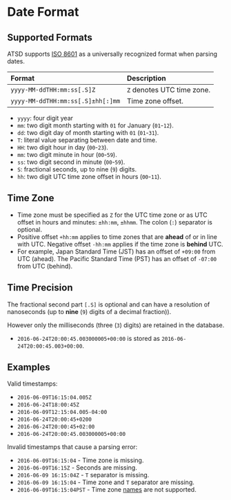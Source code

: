 # Date Format

## Supported Formats

ATSD supports [ISO 8601](https://www.iso.org/iso-8601-date-and-time-format.html) as a universally recognized format when parsing dates.

|**Format**|**Description**|
|:---|:---|
|`yyyy-MM-ddTHH:mm:ss[.S]Z`|`Z` denotes UTC time zone. |
|`yyyy-MM-ddTHH:mm:ss[.S]±hh[:]mm`|Time zone offset.|

* `yyyy`: four digit year
* `mm`: two digit month starting with `01` for January (`01`-`12`).
* `dd`: two digit day of month starting with `01` (`01`-`31`).
* `T`: literal value separating between date and time.
* `HH`: two digit hour in day (`00`-`23`).
* `mm`: two digit minute in hour (`00`-`59`).
* `ss`: two digit second in minute (`00`-`59`).
* `S`: fractional seconds, up to nine (`9`) digits.
* `hh`: two digit UTC time zone offset in hours (`00`-`11`).

## Time Zone

* Time zone must be specified as `Z` for the UTC time zone or as UTC offset in hours and minutes: `±hh:mm`, `±hhmm`. The colon (`:`) separator is optional.
* Positive offset `+hh:mm` applies to time zones that are **ahead** of or in line with UTC. Negative offset `-hh:mm` applies if the time zone is **behind** UTC.
* For example, Japan Standard Time (JST) has an offset of `+09:00` from UTC (ahead). The Pacific Standard Time (PST) has an offset of `-07:00` from UTC (behind).

## Time Precision

The fractional second part `[.S]` is optional and can have a resolution of nanoseconds (up to **nine** (`9`) digits of a decimal fraction)).

However only the milliseconds (three (`3`) digits) are retained in the database.

* `2016-06-24T20:00:45.003000005+00:00` is stored as `2016-06-24T20:00:45.003+00:00`.

## Examples

Valid timestamps:

* `2016-06-09T16:15:04.005Z`
* `2016-06-24T18:00:45Z`
* `2016-06-09T12:15:04.005-04:00`
* `2016-06-24T20:00:45+0200`
* `2016-06-24T20:00:45+02:00`
* `2016-06-24T20:00:45.003000005+00:00`

Invalid timestamps that cause a parsing error:

* `2016-06-09T16:15:04` - Time zone is missing.
* `2016-06-09T16:15Z` - Seconds are missing.
* `2016-06-09 16:15:04Z` - `T` separator is missing.
* `2016-06-09 16:15:04` - Time zone and `T` separator are missing.
* `2016-06-09T16:15:04PST` - Time zone [names](./timezone-list.md) are not supported.